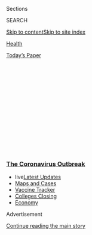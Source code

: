 <div id="app">

<div>

<div>

<div>

<div class="NYTAppHideMasthead css-1q2w90k e1suatyy0">

<div class="section css-ui9rw0 e1suatyy2">

<div class="css-eph4ug er09x8g0">

<div class="css-6n7j50">

</div>

<span class="css-1dv1kvn">Sections</span>

<div class="css-10488qs">

<span class="css-1dv1kvn">SEARCH</span>

</div>

[Skip to content](#site-content)[Skip to site
index](#site-index)

</div>

<div id="masthead-section-label" class="css-1wr3we4 eaxe0e00">

[Health](https://www.nytimes3xbfgragh.onion/section/health)

</div>

<div class="css-10698na e1huz5gh0">

</div>

</div>

<div id="masthead-bar-one" class="section hasLinks css-15hmgas e1csuq9d3">

<div class="css-uqyvli e1csuq9d0">

</div>

<div class="css-1uqjmks e1csuq9d1">

</div>

<div class="css-9e9ivx">

[](https://myaccount.nytimes3xbfgragh.onion/auth/login?response_type=cookie&client_id=vi)

</div>

<div class="css-1bvtpon e1csuq9d2">

[Today’s
Paper](https://www.nytimes3xbfgragh.onion/section/todayspaper)

</div>

</div>

</div>

</div>

<div data-aria-hidden="false">

<div id="site-content" data-role="main">

<div>

<div class="css-1aor85t" style="opacity:0.000000001;z-index:-1;visibility:hidden">

<div class="css-1hqnpie">

<div class="css-epjblv">

<span class="css-17xtcya">[Health](/section/health)</span><span class="css-x15j1o">|</span><span class="css-fwqvlz">A
New Generation of Fast Coronavirus Tests Is
Coming</span>

</div>

<div class="css-k008qs">

<div class="css-1iwv8en">

<span class="css-18z7m18"></span>

<div>

</div>

</div>

<span class="css-1n6z4y">https://nyti.ms/2Z30ivD</span>

<div class="css-1705lsu">

<div class="css-4xjgmj">

<div class="css-4skfbu" data-role="toolbar" data-aria-label="Social Media Share buttons, Save button, and Comments Panel with current comment count" data-testid="share-tools">

  - 
  - 
  - 
  - 
    
    <div class="css-6n7j50">
    
    </div>

  - 
  - 

</div>

</div>

</div>

</div>

</div>

</div>

<div class="css-13pd83m">

<div class="css-l9svim">

### [<span class="css-pa1jbp"><span class="css-1rxm0ex">The Coronavirus</span><span class="css-1rxm0ex"> Outbreak</span></span>](https://www.nytimes3xbfgragh.onion/news-event/coronavirus?name=styln-coronavirus-national&region=TOP_BANNER&variant=undefined&block=storyline_menu_recirc&action=click&pgtype=Article&impression_id=5e38bc70-e38a-11ea-9e4d-7f40ba2d7eff)

  - <span class="css-ousu42"><span class="css-12clwdu">live</span>[Latest
    Updates](https://www.nytimes3xbfgragh.onion/2020/08/20/world/coronavirus-covid.html?name=styln-coronavirus-national&region=TOP_BANNER&variant=undefined&block=storyline_menu_recirc&action=click&pgtype=Article&impression_id=5e38bc71-e38a-11ea-9e4d-7f40ba2d7eff)</span>
  - <span class="css-ousu42">[Maps and
    Cases](https://www.nytimes3xbfgragh.onion/interactive/2020/us/coronavirus-us-cases.html?name=styln-coronavirus-national&region=TOP_BANNER&variant=undefined&block=storyline_menu_recirc&action=click&pgtype=Article&impression_id=5e38bc72-e38a-11ea-9e4d-7f40ba2d7eff)</span>
  - <span class="css-ousu42">[Vaccine
    Tracker](https://www.nytimes3xbfgragh.onion/interactive/2020/science/coronavirus-vaccine-tracker.html?name=styln-coronavirus-national&region=TOP_BANNER&variant=undefined&block=storyline_menu_recirc&action=click&pgtype=Article&impression_id=5e38bc73-e38a-11ea-9e4d-7f40ba2d7eff)</span>
  - <span class="css-ousu42">[Colleges
    Closing](https://www.nytimes3xbfgragh.onion/2020/08/19/us/colleges-closing-covid.html?name=styln-coronavirus-national&region=TOP_BANNER&variant=undefined&block=storyline_menu_recirc&action=click&pgtype=Article&impression_id=5e38bc74-e38a-11ea-9e4d-7f40ba2d7eff)</span>
  - <span class="css-ousu42">[Economy](https://www.nytimes3xbfgragh.onion/live/2020/08/20/business/stock-market-today-coronavirus?name=styln-coronavirus-national&region=TOP_BANNER&variant=undefined&block=storyline_menu_recirc&action=click&pgtype=Article&impression_id=5e38bc75-e38a-11ea-9e4d-7f40ba2d7eff)</span>

</div>

</div>

<div id="top-wrapper" class="css-1sy8kpn">

<div id="top-slug" class="css-l9onyx">

Advertisement

</div>

[Continue reading the main
story](#after-top)

<div class="ad top-wrapper" style="text-align:center;height:100%;display:block;min-height:250px">

<div id="top" class="place-ad" data-position="top" data-size-key="top">

</div>

</div>

<div id="after-top">

</div>

</div>

<div>

<div id="sponsor-wrapper" class="css-1hyfx7x">

<div id="sponsor-slug" class="css-19vbshk">

Supported by

</div>

[Continue reading the main
story](#after-sponsor)

<div id="sponsor" class="ad sponsor-wrapper" style="text-align:center;height:100%;display:block">

</div>

<div id="after-sponsor">

</div>

</div>

<div class="css-186x18t">

</div>

<div class="css-1vkm6nb ehdk2mb0">

# A New Generation of Fast Coronavirus Tests Is Coming

</div>

New technologies, like the gene-editing tool Crispr, can spot the virus
in less than an hour. But it will likely be months before these tests
hit clinics.

<div class="css-79elbk" data-testid="photoviewer-wrapper">

<div class="css-z3e15g" data-testid="photoviewer-wrapper-hidden">

</div>

<div class="css-1a48zt4 ehw59r15" data-testid="photoviewer-children">

![<span class="css-16f3y1r e13ogyst0" data-aria-hidden="true">A free
drive-through testing site in Phoenix for communities with high levels
of exposure to the
coronavirus.</span><span class="css-cnj6d5 e1z0qqy90" itemprop="copyrightHolder"><span class="css-1ly73wi e1tej78p0">Credit...</span><span><span>Adriana
Zehbrauskas for The New York
Times</span></span></span>](https://static01.graylady3jvrrxbe.onion/images/2020/06/30/science/00virus-new-tests01/30virus-new-tests01-articleLarge.jpg?quality=75&auto=webp&disable=upscale)

</div>

</div>

<div class="css-18e8msd">

<div class="css-vp77d3 epjyd6m0">

<div class="css-1baulvz">

By [<span class="css-1baulvz last-byline" itemprop="name">Katherine J.
Wu</span>](https://www.nytimes3xbfgragh.onion/by/katherine-j--wu)

</div>

</div>

  - 
    
    <div class="css-ld3wwf e16638kd2">
    
    Published July 6, 2020Updated Aug. 7,
    2020
    
    </div>

  - 
    
    <div class="css-4xjgmj">
    
    <div class="css-pvvomx" data-role="toolbar" data-aria-label="Social Media Share buttons, Save button, and Comments Panel with current comment count" data-testid="share-tools">
    
      - 
      - 
      - 
      - 
        
        <div class="css-6n7j50">
        
        </div>
    
      - 
      - 
    
    </div>
    
    </div>

</div>

</div>

<div class="section meteredContent css-1r7ky0e" name="articleBody" itemprop="articleBody">

<div class="css-1fanzo5 StoryBodyCompanionColumn">

<div class="css-53u6y8">

Researchers around the world are working on the next generation of
[coronavirus
tests](https://www.nytimes3xbfgragh.onion/2020/08/07/us/covid-test-accuracy-governor-dewine-ohio.html)
that give answers in less than an hour, without onerous equipment or
highly trained personnel.

The latest so-called point-of-care tests, which could be done in a
doctor’s office or even at home, would be a welcome upgrade from today’s
status quo: uncomfortable swabs that snake up the nose and can take
several days to produce results.

The handful of point-of-care devices now on the market are [frequently
inaccurate](https://www.nytimes3xbfgragh.onion/2020/05/13/health/coronavirus-testing-white-house.html).
The up-and-coming
[tests](https://www.nytimes3xbfgragh.onion/2020/07/15/parenting/kids-covid-19-test.html)
could yield more reliable results, researchers say, potentially leading
to on-the-spot testing nationwide. But most of the new contenders are
still in early stages, and won’t be available in clinics for months.

Some of the tests in development swap brain-tickling swabs for plastic
tubes that collect spit. Others dunk patient samples into chemical
cocktails that light up when they detect coronavirus genes. Another type
of test identifies
[coronavirus](https://www.nytimes3xbfgragh.onion/2020/07/15/parenting/kids-covid-19-test.html)
proteins in minutes, using a cheap device that’s easy to produce in bulk
and deploy in low-resource settings.

</div>

</div>

<div class="css-1fanzo5 StoryBodyCompanionColumn">

<div class="css-53u6y8">

“To combat this virus, we need to test widely and frequently, and get
the results back quickly,” said Dr. Zev Williams at Columbia University,
who is developing a [coronavirus spit
test](https://www.medrxiv.org/content/10.1101/2020.06.13.20129841v1.full.pdf)
that can run in about 30 minutes. “That requires a genuine paradigm
shift in the way we go about testing for it.”

Once scaled up and distributed, faster tests could be used in hospitals
to quickly screen emergency room patients. Schools and workplaces could
buy them to monitor the health of children and employees. With
additional tinkering, some tests could even be developed to work as
simply as a pregnancy test, yielding a clean-cut positive or negative
result in the comfort of a person’s home.

“The quicker and easier tests can be done,” the more ubiquitous they can
be, said Dr. Amesh Adalja at the Johns Hopkins University Center for
Health Security. “That’s going to help people get back to some semblance
of normalcy.”

</div>

</div>

<div>

</div>

<div class="css-1fanzo5 StoryBodyCompanionColumn">

<div class="css-53u6y8">

Most diagnostic tests on the market now hunt for bits of genetic
material specific to the coronavirus. (This distinguishes diagnostic
tests from antibody tests, which sample the blood and show if a person
has been exposed to the virus in the past.)

</div>

</div>

<div class="css-1fanzo5 StoryBodyCompanionColumn">

<div class="css-53u6y8">

The gold-standard method involves funneling a long, absorbent swab a few
inches into the nose until it hits the nasopharynx, the part of the
airway where the nasal passage meets the throat and a common target of
the
coronavirus.

<div id="NYT_MAIN_CONTENT_1_REGION" class="css-9tf9ac">

<div>

<div id="styln-covid-updates-world" class="section interactive-content interactive-size-medium css-1ftcdic">

<div class="css-17ih8de interactive-body">

<div id="styln-briefing-block" data-asset-id="QXJ0aWNsZTpueXQ6Ly9hcnRpY2xlL2NlNTkwYjM3LWJmOWItNTdmYy05MmI1LWFlNjk3ZDBlZmU2NQ==">

<div class="briefing-block-header-section">

# [Latest Updates: The Coronavirus Outbreak](https://www.nytimes3xbfgragh.onion/2020/08/20/world/coronavirus-covid.html?action=click&pgtype=Article&state=default&region=MAIN_CONTENT_1&context=storylines_live_updates)

<div class="briefing-block-ts">

Updated 2020-08-21T07:46:15.883Z

</div>

</div>

  - [Shutdowns, warnings and scoldings follow alarming incidents on
    college
    campuses.](https://www.nytimes3xbfgragh.onion/2020/08/20/world/coronavirus-covid.html?action=click&pgtype=Article&state=default&region=MAIN_CONTENT_1&context=storylines_live_updates#link-68774d88)
  - [Biden knocks Trump’s pandemic response, and outlines a national
    strategy.](https://www.nytimes3xbfgragh.onion/2020/08/20/world/coronavirus-covid.html?action=click&pgtype=Article&state=default&region=MAIN_CONTENT_1&context=storylines_live_updates#link-26b58724)
  - [U.S. health agencies announce moves to confront the flu season and
    plummeting child vaccination
    rates.](https://www.nytimes3xbfgragh.onion/2020/08/20/world/coronavirus-covid.html?action=click&pgtype=Article&state=default&region=MAIN_CONTENT_1&context=storylines_live_updates#link-4e542da3)

<div class="briefing-block-footer">

<div class="briefing-block-footer-meta">

[See more
updates](https://www.nytimes3xbfgragh.onion/2020/08/20/world/coronavirus-covid.html?action=click&pgtype=Article&state=default&region=MAIN_CONTENT_1&context=storylines_live_updates)

</div>

<div class="briefing-block-briefinglinks">

<span>More live coverage:</span>
[Markets](https://www.nytimes3xbfgragh.onion/live/2020/08/20/business/stock-market-today-coronavirus?action=click&pgtype=Article&state=default&region=MAIN_CONTENT_1&context=storylines_live_updates)

</div>

</div>

</div>

</div>

</div>

</div>

</div>

“The moment you see the swab, you’re like, ‘Oh no, my face isn’t that
deep,’” said Fernanda Ferreira, a virologist at Harvard University who
took a nasopharyngeal swab test in April. “Turns out it is.”

The virus’s genes must be extracted from the sample with a specific
suite of chemicals. The material is then processed through a laboratory
technique called polymerase chain reaction, or PCR, in which a machine
cycles through several temperature changes to amplify genetic material.
This step is key to these tests’ success: Copying genetic material over
and over means that even tiny amounts of the virus can be spotted.

But the process can bog down at multiple points. Swabs and chemicals
necessary for processing are [often in short
supply](https://www.nytimes3xbfgragh.onion/2020/03/18/health/coronavirus-test-shortages-face-masks-swabs.html),
and invasive sampling requires trained health care workers who quickly
drain precious supplies of gowns, gloves and masks. Additionally, many
community testing centers lack PCR machines and must outsource their
samples to large laboratories, leading to delays of days or even weeks.

Rachel Coker, the director of research advancement at Binghamton
University — one of many institutions nationwide that have begun to
reopen — had to wait 10 days for her results after being sampled at a
drive-through testing site.

</div>

</div>

<div class="css-79elbk" data-testid="photoviewer-wrapper">

<div class="css-z3e15g" data-testid="photoviewer-wrapper-hidden">

</div>

<div class="css-1a48zt4 ehw59r15" data-testid="photoviewer-children">

![<span class="css-16f3y1r e13ogyst0" data-aria-hidden="true">Vehicles
lined up at a coronavirus testing site in Austin, Tex., this
month.</span><span class="css-cnj6d5 e1z0qqy90" itemprop="copyrightHolder"><span class="css-1ly73wi e1tej78p0">Credit...</span><span>Tamir
Kalifa for The New York
Times</span></span>](https://static01.graylady3jvrrxbe.onion/images/2020/07/06/science/00virus-fast-tests04/merlin_174146376_0a230ac0-cd77-4926-a6be-a3eb728aec64-articleLarge.jpg?quality=75&auto=webp&disable=upscale)

</div>

</div>

<div class="css-1fanzo5 StoryBodyCompanionColumn">

<div class="css-53u6y8">

“The good news was it was negative,” she said. But she could have been
exposed while waiting for results. “By the time I knew,” Ms. Coker said,
“it was almost useless.”

</div>

</div>

<div class="css-1fanzo5 StoryBodyCompanionColumn">

<div class="css-53u6y8">

Researchers are attempting to streamline every part of the diagnostic
pipeline. One timesaving tactic that’s already been rolled out
nationwide involves sampling areas other than the nasopharynx, such as
swabbing the nostrils or throat, or collecting gobs of saliva.

<div id="NYT_MAIN_CONTENT_2_REGION" class="css-9tf9ac">

<div>

</div>

</div>

These tests are painless, and avoid putting health care workers in
harm’s way. But they [aren’t always
accurate](https://www.cebm.net/covid-19/comparative-accuracy-of-oropharyngeal-and-nasopharyngeal-swabs-for-diagnosis-of-covid-19/).
“Unfortunately, this virus doesn’t hang around in the nose or throat so
much,” said Dr. Ravindra Gupta, a clinical microbiologist at the
University of Cambridge.

To avoid mistakenly declaring infected people virus-free, Dr. Gupta and
his colleagues are developing a point-of-care test that can
[simultaneously screen patients for the coronavirus and antibodies that
recognize
it](https://www.medrxiv.org/content/10.1101/2020.06.16.20133157v3.full.pdf).
Antibodies often start to appear by the second week of infection.

At the Broad Institute in Cambridge, Ma., another team of researchers is
tackling the next plodding step in the work flow: amplifying the sample.
In the lab, the scientists use a technique that, unlike PCR, can copy
genetic material at a single temperature. If the virus is present, [a
gene-editing tool called
Crispr](https://www.biorxiv.org/content/10.1101/2020.05.28.119131v1.full.pdf)
will make the tube’s contents glow at a wavelength detectable by a
smartphone. The entire procedure takes less than an hour, and [correctly
identifies active infections about 90 percent of the
time](https://www.biorxiv.org/content/10.1101/2020.05.28.119131v1.full.pdf).

Laboratory experiments that use Crispr are [thought to be very
precise](https://www.ncbi.nlm.nih.gov/pmc/articles/PMC5915479/),
potentially giving these tests a low rate of false positives, said
Catherine Freije, one of the scientists developing the Crispr test. The
molecular machinery in the test is specific to the new coronavirus, and
doesn’t react to its close viral relatives.

The test cooked up by Columbia University’s Dr. Williams and his
colleagues might be simpler still: Spit is added to a premixed slew of
chemicals, which then gets incubated at 145 degrees Fahrenheit for half
an hour. If the tube turns yellow, the test is positive; if it’s red,
negative. The test can detect even tiny amounts of virus, making it more
sensitive than similar tests, and [gives false negatives less than 5
percent of the
time](https://www.medrxiv.org/content/10.1101/2020.06.13.20129841v1.full.pdf),
according to a study that has not yet been published in a scientific
journal. Dr. Williams and his team are seeking authorization from the
F.D.A.

</div>

</div>

<div class="css-79elbk" data-testid="photoviewer-wrapper">

<div class="css-z3e15g" data-testid="photoviewer-wrapper-hidden">

</div>

<div class="css-1a48zt4 ehw59r15" data-testid="photoviewer-children">

<div class="css-1xdhyk6 erfvjey0">

<span class="css-1ly73wi e1tej78p0">Image</span>

<div class="css-zjzyr8">

<div data-testid="lazyimage-container" style="height:515.5555555555555px">

</div>

</div>

</div>

<span class="css-16f3y1r e13ogyst0" data-aria-hidden="true">In Dr. Zev
Williams’s laboratory at Columbia University, researchers are developing
a coronavirus spit test that can yield color-based results in about 30
minutes.</span><span class="css-cnj6d5 e1z0qqy90" itemprop="copyrightHolder"><span class="css-1ly73wi e1tej78p0">Credit...</span><span>Dr.
Zev Williams/Columbia University</span></span>

</div>

</div>

<div class="css-1fanzo5 StoryBodyCompanionColumn">

<div class="css-53u6y8">

Researchers are [still
gauging](https://jamanetwork.com/journals/jama/fullarticle/2765837) how
the accuracy of spit tests [stacks
up](https://pubmed.ncbi.nlm.nih.gov/32310815/) against that of the deep
nasal swabs, but [early
results](https://www.medrxiv.org/content/10.1101/2020.04.16.20067835v1.full.pdf)
are promising. “You put it in a tube — that’s hard to mess up,” said
Anne Wyllie, an epidemiologist at Yale’s School of Public Health who is
studying the saliva tests.

</div>

</div>

<div class="css-1fanzo5 StoryBodyCompanionColumn">

<div class="css-53u6y8">

Still, the quick tests available now are frequently inaccurate. Although
they “ensure we can get an answer faster,” said Dr. Ibukun Akinboyo, a
pediatrician and infectious disease specialist at Duke University’s
School of Medicine, “you lose some sensitivity,” she said. “It’s hard to
win at
both.”

<div id="NYT_MAIN_CONTENT_3_REGION" class="css-9tf9ac">

<div>

<div id="styln-prism-freeform-1594220623585" class="section interactive-content interactive-size-medium css-1ftcdic">

<div class="css-17ih8de interactive-body">

<div id="prism-freeform-block-18477" class="css-19mumt8" data-role="complementary" data-storyline="The Coronavirus Outbreak" data-truncated="true" tabindex="0">

<div class="css-a8d9oz">

<div class="css-eb027h">

[](https://www.nytimes3xbfgragh.onion/news-event/coronavirus?action=click&pgtype=Article&state=default&region=MAIN_CONTENT_3&context=storylines_faq)

### The Coronavirus Outbreak ›

#### Frequently Asked Questions

Updated August 17, 2020

  - #### Why does standing six feet away from others help?
    
      - The coronavirus spreads primarily through droplets from your
        mouth and nose, especially when you cough or sneeze. The C.D.C.,
        one of the organizations using that measure, [bases its
        recommendation of six
        feet](https://www.nytimes3xbfgragh.onion/2020/04/14/health/coronavirus-six-feet.html?action=click&pgtype=Article&state=default&region=MAIN_CONTENT_3&context=storylines_faq)
        on the idea that most large droplets that people expel when they
        cough or sneeze will fall to the ground within six feet. But six
        feet has never been a magic number that guarantees complete
        protection. Sneezes, for instance, can launch droplets a lot
        farther than six feet, [according to a recent
        study](https://jamanetwork.com/journals/jama/fullarticle/2763852).
        It's a rule of thumb: You should be safest standing six feet
        apart outside, especially when it's windy. But keep a mask on at
        all times, even when you think you’re far enough apart.

  - #### I have antibodies. Am I now immune?
    
      - As of right now,[that seems likely, for at least several
        months.](https://www.nytimes3xbfgragh.onion/2020/07/22/health/covid-antibodies-herd-immunity.html?action=click&pgtype=Article&state=default&region=MAIN_CONTENT_3&context=storylines_faq)
        There have been frightening accounts of people suffering what
        seems to be a second bout of Covid-19. But experts say these
        patients may have a drawn-out course of infection, with the
        virus taking a slow toll weeks to months after initial exposure.
        People infected with the coronavirus typically
        [produce](https://www.nature.com/articles/s41586-020-2456-9)
        immune molecules called antibodies, which are [protective
        proteins made in response to an
        infection](https://www.nytimes3xbfgragh.onion/2020/05/07/health/coronavirus-antibody-prevalence.html?action=click&pgtype=Article&state=default&region=MAIN_CONTENT_3&context=storylines_faq)[.
        These antibodies
        may](https://www.nytimes3xbfgragh.onion/2020/05/07/health/coronavirus-antibody-prevalence.html?action=click&pgtype=Article&state=default&region=MAIN_CONTENT_3&context=storylines_faq)
        last in the body [only two to three
        months](https://www.nature.com/articles/s41591-020-0965-6),
        which may seem worrisome, but that’s perfectly normal after an
        acute infection subsides, said Dr. Michael Mina, an immunologist
        at Harvard University. It may be possible to get the coronavirus
        again, but it’s highly unlikely that it would be possible in a
        short window of time from initial infection or make people
        sicker the second time.

  - #### I’m a small-business owner. Can I get relief?
    
      - The [stimulus bills enacted in
        March](https://www.nytimes3xbfgragh.onion/article/small-business-loans-stimulus-grants-freelancers-coronavirus.html?action=click&pgtype=Article&state=default&region=MAIN_CONTENT_3&context=storylines_faq)
        offer help for the millions of American small businesses. Those
        eligible for aid are businesses and nonprofit organizations with
        fewer than 500 workers, including sole proprietorships,
        independent contractors and freelancers. Some larger companies
        in some industries are also eligible. The help being offered,
        which is being managed by the Small Business Administration,
        includes the Paycheck Protection Program and the Economic Injury
        Disaster Loan program. But lots of folks have [not yet seen
        payouts.](https://www.nytimes3xbfgragh.onion/interactive/2020/05/07/business/small-business-loans-coronavirus.html?action=click&pgtype=Article&state=default&region=MAIN_CONTENT_3&context=storylines_faq)
        Even those who have received help are confused: The rules are
        draconian, and some are stuck sitting on [money they don’t know
        how to
        use.](https://www.nytimes3xbfgragh.onion/2020/05/02/business/economy/loans-coronavirus-small-business.html?action=click&pgtype=Article&state=default&region=MAIN_CONTENT_3&context=storylines_faq)
        Many small-business owners are getting less than they expected
        or [not hearing anything at
        all.](https://www.nytimes3xbfgragh.onion/2020/06/10/business/Small-business-loans-ppp.html?action=click&pgtype=Article&state=default&region=MAIN_CONTENT_3&context=storylines_faq)

  - #### What are my rights if I am worried about going back to work?
    
      - Employers have to provide [a safe
        workplace](https://www.osha.gov/SLTC/covid-19/standards.html)
        with policies that protect everyone equally. [And if one of your
        co-workers tests positive for the coronavirus, the
        C.D.C.](https://www.nytimes3xbfgragh.onion/article/coronavirus-money-unemployment.html?action=click&pgtype=Article&state=default&region=MAIN_CONTENT_3&context=storylines_faq)
        has said that [employers should tell their
        employees](https://www.cdc.gov/coronavirus/2019-ncov/community/guidance-business-response.html)
        -- without giving you the sick employee’s name -- that they may
        have been exposed to the virus.

  - #### What is school going to look like in September?
    
      - It is unlikely that many schools will return to a normal
        schedule this fall, requiring the grind of [online
        learning](https://www.nytimes3xbfgragh.onion/2020/06/05/us/coronavirus-education-lost-learning.html?action=click&pgtype=Article&state=default&region=MAIN_CONTENT_3&context=storylines_faq),
        [makeshift child
        care](https://www.nytimes3xbfgragh.onion/2020/05/29/us/coronavirus-child-care-centers.html?action=click&pgtype=Article&state=default&region=MAIN_CONTENT_3&context=storylines_faq)
        and [stunted
        workdays](https://www.nytimes3xbfgragh.onion/2020/06/03/business/economy/coronavirus-working-women.html?action=click&pgtype=Article&state=default&region=MAIN_CONTENT_3&context=storylines_faq)
        to continue. California’s two largest public school districts —
        Los Angeles and San Diego — said on July 13, that [instruction
        will be remote-only in the
        fall](https://www.nytimes3xbfgragh.onion/2020/07/13/us/lausd-san-diego-school-reopening.html?action=click&pgtype=Article&state=default&region=MAIN_CONTENT_3&context=storylines_faq),
        citing concerns that surging coronavirus infections in their
        areas pose too dire a risk for students and teachers. Together,
        the two districts enroll some 825,000 students. They are the
        largest in the country so far to abandon plans for even a
        partial physical return to classrooms when they reopen in
        August. For other districts, the solution won’t be an
        all-or-nothing approach. [Many
        systems](https://bioethics.jhu.edu/research-and-outreach/projects/eschool-initiative/school-policy-tracker/),
        including the nation’s largest, New York City, are devising
        [hybrid
        plans](https://www.nytimes3xbfgragh.onion/2020/06/26/us/coronavirus-schools-reopen-fall.html?action=click&pgtype=Article&state=default&region=MAIN_CONTENT_3&context=storylines_faq)
        that involve spending some days in classrooms and other days
        online. There’s no national policy on this yet, so check with
        your municipal school system regularly to see what is happening
        in your
community.

<div id="styln-survey-component-18477" class="styln-survey-component" data-surveyname="faq" data-surveystoryline="coronavirus">

</div>

</div>

<div class="css-6mllg9">

</div>

<div class="css-pmm6ed">

<span class="css-5gimkt"></span>

</div>

</div>

</div>

</div>

</div>

</div>

</div>

In May, a swab-based point-of-care test called Abbott ID Now [made
headlines](https://www.nytimes3xbfgragh.onion/interactive/2020/05/12/us/coronavirus-testing-white-house.html)
when an analysis found that it might miss infections up to 48 percent of
the time, despite being promoted by President Trump as “highly
accurate.”

Sensitivity issues also plague antigen tests, which detect pieces of
proteins made by the virus, rather than its genes. Antigen tests have
been used to detect other airway infections, such as the flu, in less
than an hour, and are easy to manufacture en masse. But the convenience
comes at a cost: Unlike genetic material, antigens can’t be amplified
easily. Some antigen tests, including a few that search for [influenza
viruses](https://www.cdc.gov/flu/professionals/diagnosis/clinician_guidance_ridt.htm),
fail to pick up on active infections [around 50 percent of the
time](https://www.cdc.gov/flu/professionals/diagnosis/clinician_guidance_ridt.htm).

“If a Covid antigen test performs like an influenza antigen test, I
don’t think they will have much utility,” said Dr. David Alland, the
director of the Center for Emerging Pathogens at Rutgers New Jersey
Medical School. Still, he noted, “if improved, they could be very
promising.”

Even imprecise tests have their place in this pandemic, as long as
they’re easy to use and distributed widely enough. Should a test “miss
someone on Monday, maybe you’ll get them a day or two later,” Dr. Wyllie
said.

So far, only two companies have received emergency
[authorization](https://www.fda.gov/news-events/press-announcements/coronavirus-covid-19-update-fda-authorizes-first-antigen-test-help-rapid-detection-virus-causes)
from the F.D.A. for coronavirus antigen tests. One is
[Quidel](https://www.nytimes3xbfgragh.onion/2020/05/09/health/antigen-testing-fda-coronavirus.html),
which is, according to a representative, producing millions of tests
each month, many of which have been distributed to urgent care centers
and medical clinics in the United States. On Monday, a second firm,
Becton Dickinson & Company, also entered the fray with a point-of-care
antigen test that can reportedly [produce results in 15
minutes](https://www.nytimes3xbfgragh.onion/reuters/2020/07/06/us/06reuters-health-coronavirus-becton-dickinson.html).
While speedy, both Quidel’s and BD’s tests may produce false negatives
[between 15](https://investors.bd.com/news-releases/news-release-details/bd-launches-portable-rapid-point-care-antigen-test-detect-sars)
[and 20
percent](https://www.sciencemag.org/news/2020/05/coronavirus-antigen-tests-quick-and-cheap-too-often-wrong)
of the time.

</div>

</div>

<div class="css-1fanzo5 StoryBodyCompanionColumn">

<div class="css-53u6y8">

Other antigen tests have made headway overseas, and experts estimated
that several more will likely seek clearance in the United States in
coming months.

One will likely come from medical device manufacturer OraSure, which has
made antigen tests for H.I.V. and Ebola. Stephen Tang, OraSure’s
president and chief executive officer, said his team is brewing up a
“secret sauce” that will make their coronavirus test highly accurate,
while still producing results within half an hour, but declined to
specify details.

Until these experimental tests are widely available, many people will
still need the nasty nasal swab.

“For any kind of normal life to resume, I think all of us need to get
this idea that we’re going to have to get tested all the time,”
Binghamton’s Ms. Coker said.

A faster, less invasive test would be nice. But even an unpleasant test
is better than no test at all, she said. “If it’s this painful one, so
be it.”

***\[*[*Like the Science Times page on
Facebook.*](http://on.fb.me/1paTQ1h)** ****** *| Sign up for the*
**[*Science Times newsletter.*](http://nyti.ms/1MbHaRU)*\]***

</div>

</div>

<div>

</div>

</div>

<div>

</div>

<div>

</div>

<div>

</div>

<div>

<div id="bottom-wrapper" class="css-1ede5it">

<div id="bottom-slug" class="css-l9onyx">

Advertisement

</div>

[Continue reading the main
story](#after-bottom)

<div id="bottom" class="ad bottom-wrapper" style="text-align:center;height:100%;display:block;min-height:90px">

</div>

<div id="after-bottom">

</div>

</div>

</div>

</div>

</div>

## Site Index

<div>

</div>

## Site Information Navigation

  - [© <span>2020</span> <span>The New York Times
    Company</span>](https://help.nytimes3xbfgragh.onion/hc/en-us/articles/115014792127-Copyright-notice)

<!-- end list -->

  - [NYTCo](https://www.nytco.com/)
  - [Contact
    Us](https://help.nytimes3xbfgragh.onion/hc/en-us/articles/115015385887-Contact-Us)
  - [Work with us](https://www.nytco.com/careers/)
  - [Advertise](https://nytmediakit.com/)
  - [T Brand Studio](http://www.tbrandstudio.com/)
  - [Your Ad
    Choices](https://www.nytimes3xbfgragh.onion/privacy/cookie-policy#how-do-i-manage-trackers)
  - [Privacy](https://www.nytimes3xbfgragh.onion/privacy)
  - [Terms of
    Service](https://help.nytimes3xbfgragh.onion/hc/en-us/articles/115014893428-Terms-of-service)
  - [Terms of
    Sale](https://help.nytimes3xbfgragh.onion/hc/en-us/articles/115014893968-Terms-of-sale)
  - [Site
    Map](https://spiderbites.nytimes3xbfgragh.onion)
  - [Help](https://help.nytimes3xbfgragh.onion/hc/en-us)
  - [Subscriptions](https://www.nytimes3xbfgragh.onion/subscription?campaignId=37WXW)

</div>

</div>

</div>

</div>
